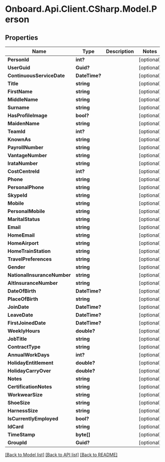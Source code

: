 # Onboard.Api.Client.CSharp.Model.Person
## Properties

Name | Type | Description | Notes
------------ | ------------- | ------------- | -------------
**PersonId** | **int?** |  | [optional] 
**UserGuid** | **Guid?** |  | [optional] 
**ContinuousServiceDate** | **DateTime?** |  | [optional] 
**Title** | **string** |  | [optional] 
**FirstName** | **string** |  | [optional] 
**MiddleName** | **string** |  | [optional] 
**Surname** | **string** |  | [optional] 
**HasProfileImage** | **bool?** |  | [optional] 
**MaidenName** | **string** |  | [optional] 
**TeamId** | **int?** |  | [optional] 
**KnownAs** | **string** |  | [optional] 
**PayrollNumber** | **string** |  | [optional] 
**VantageNumber** | **string** |  | [optional] 
**IrataNumber** | **string** |  | [optional] 
**CostCentreId** | **int?** |  | [optional] 
**Phone** | **string** |  | [optional] 
**PersonalPhone** | **string** |  | [optional] 
**SkypeId** | **string** |  | [optional] 
**Mobile** | **string** |  | [optional] 
**PersonalMobile** | **string** |  | [optional] 
**MaritalStatus** | **string** |  | [optional] 
**Email** | **string** |  | [optional] 
**HomeEmail** | **string** |  | [optional] 
**HomeAirport** | **string** |  | [optional] 
**HomeTrainStation** | **string** |  | [optional] 
**TravelPreferences** | **string** |  | [optional] 
**Gender** | **string** |  | [optional] 
**NationalInsuranceNumber** | **string** |  | [optional] 
**AltInsuranceNumber** | **string** |  | [optional] 
**DateOfBirth** | **DateTime?** |  | [optional] 
**PlaceOfBirth** | **string** |  | [optional] 
**JoinDate** | **DateTime?** |  | [optional] 
**LeaveDate** | **DateTime?** |  | [optional] 
**FirstJoinedDate** | **DateTime?** |  | [optional] 
**WeeklyHours** | **double?** |  | [optional] 
**JobTitle** | **string** |  | [optional] 
**ContractType** | **string** |  | [optional] 
**AnnualWorkDays** | **int?** |  | [optional] 
**HolidayEntitlement** | **double?** |  | [optional] 
**HolidayCarryOver** | **double?** |  | [optional] 
**Notes** | **string** |  | [optional] 
**CertificationNotes** | **string** |  | [optional] 
**WorkwearSize** | **string** |  | [optional] 
**ShoeSize** | **string** |  | [optional] 
**HarnessSize** | **string** |  | [optional] 
**IsCurrentlyEmployed** | **bool?** |  | [optional] 
**IdCard** | **string** |  | [optional] 
**TimeStamp** | **byte[]** |  | [optional] 
**GroupId** | **Guid?** |  | [optional] 

[[Back to Model list]](../README.md#documentation-for-models) [[Back to API list]](../README.md#documentation-for-api-endpoints) [[Back to README]](../README.md)


